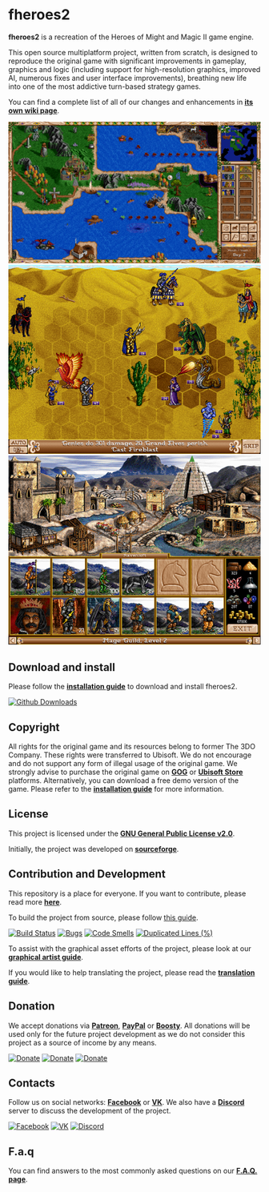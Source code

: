 # fheroes2

**fheroes2** is a recreation of the Heroes of Might and Magic II game engine.

This open source multiplatform project, written from scratch, is designed to
reproduce the original game with significant improvements in gameplay, graphics
and logic (including support for high-resolution graphics, improved AI,
numerous fixes and user interface improvements), breathing new life into one of
the most addictive turn-based strategy games.

You can find a complete list of all of our changes and enhancements in
[**its own wiki page**](https://github.com/ihhub/fheroes2/wiki/Features-and-enhancements-of-the-project).

<!-- markdownlint-disable MD033 -->
<div class="image-showcase">
    <div class="row">
        <img src="images/screenshots/screenshot_world_map.png?raw=true" width="820px"
             class="full-image game-screenshot" alt="Screenshot of the world map">
    </div>
    <div class="row">
        <img src="images/screenshots/screenshot_battle.png?raw=true"
             class="half-image game-screenshot" alt="Screenshot of the battle screen">
        <img src="images/screenshots/screenshot_castle.png?raw=true"
             class="half-image game-screenshot" alt="Screenshot of the castle screen">
    </div>
</div>
<!-- markdownlint-enable MD033 -->

## Download and install

Please follow the [**installation guide**](INSTALL.md) to download and install fheroes2.

[![Github Downloads](https://img.shields.io/github/downloads/ihhub/fheroes2/total.svg)](https://github.com/ihhub/fheroes2/releases)

## Copyright

All rights for the original game and its resources belong to former The 3DO Company.
These rights were transferred to Ubisoft. We do not encourage and do not support
any form of illegal usage of the original game. We strongly advise to purchase
the original game on [**GOG**](https://www.gog.com) or
[**Ubisoft Store**](https://store.ubi.com) platforms. Alternatively, you can
download a free demo version of the game. Please refer to the
[**installation guide**](INSTALL.md) for more information.

## License

This project is licensed under the [**GNU General Public License v2.0**](https://github.com/ihhub/fheroes2/blob/master/LICENSE).

Initially, the project was developed on [**sourceforge**](https://sourceforge.net/projects/fheroes2/).

## Contribution and Development

This repository is a place for everyone. If you want to contribute, please read more
[**here**](https://github.com/ihhub/fheroes2/wiki/F.A.Q.#q-how-can-i-contribute-to-the-project).

To build the project from source, please follow [this guide](DEVELOPMENT.md).

[![Build Status](https://github.com/ihhub/fheroes2/actions/workflows/push.yml/badge.svg)](https://github.com/ihhub/fheroes2/actions)
[![Bugs](https://sonarcloud.io/api/project_badges/measure?project=ihhub_fheroes2&metric=bugs)](https://sonarcloud.io/dashboard?id=ihhub_fheroes2)
[![Code Smells](https://sonarcloud.io/api/project_badges/measure?project=ihhub_fheroes2&metric=code_smells)](https://sonarcloud.io/dashboard?id=ihhub_fheroes2)
[![Duplicated Lines (%)](https://sonarcloud.io/api/project_badges/measure?project=ihhub_fheroes2&metric=duplicated_lines_density)](https://sonarcloud.io/dashboard?id=ihhub_fheroes2)

To assist with the graphical asset efforts of the project, please look at our
[**graphical artist guide**](GRAPHICAL_ASSETS.md).

If you would like to help translating the project, please read the
[**translation guide**](TRANSLATION.md).

## Donation

We accept donations via [**Patreon**](https://www.patreon.com/fheroes2),
[**PayPal**](https://www.paypal.com/paypalme/fheroes2) or
[**Boosty**](https://boosty.to/fheroes2). All donations will be used only for the
future project development as we do not consider this project as a source of income
by any means.

[![Donate](https://img.shields.io/badge/Donate-Patreon-green.svg)](https://www.patreon.com/fheroes2)
[![Donate](https://img.shields.io/badge/Donate-PayPal-green.svg)](https://www.paypal.com/paypalme/fheroes2)
[![Donate](https://img.shields.io/badge/Donate-Boosty-green.svg)](https://boosty.to/fheroes2)

## Contacts

Follow us on social networks: [**Facebook**](https://www.facebook.com/groups/fheroes2)
or [**VK**](https://vk.com/fheroes2). We also have a
[**Discord**](https://discord.gg/xF85vbZ) server to discuss the development of the
project.

[![Facebook](https://img.shields.io/badge/Facebook-blue.svg)](https://www.facebook.com/groups/fheroes2)
[![VK](https://img.shields.io/badge/VK-blue.svg)](https://vk.com/fheroes2)
[![Discord](https://img.shields.io/discord/733093692860137523.svg?label=&logo=discord&logoColor=ffffff&color=7389D8&labelColor=6A7EC2)](https://discord.gg/xF85vbZ)

## F.a.q

You can find answers to the most commonly asked questions on our
[**F.A.Q. page**](https://github.com/ihhub/fheroes2/wiki/F.A.Q.).
